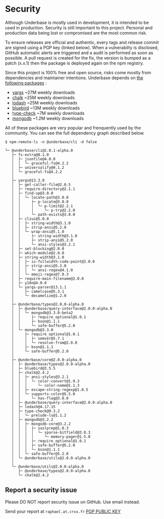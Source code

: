 # Security

Although Underbase is mostly used in development, it is intended to be used in production. Security is still important to this project. Personal and production data being lost or compromised are the most common risk.

To ensure releases are official and authentic, every tags and release commit are signed using a PGP key (linked below). When a vulnerabilty is disclosed, GitHub automatic alerts are triggered and a audit is performed as soon as possible. A pull request is created for the fix, the version is bumped as a patch (x.x.1) then the package is deployed again on the npm registry.

Since this project is 100% free and open source, risks come mostly from dependencies and maintainer intentions. Underbase depends on [the following packages](https://www.npmjs.com/package/@underbase/core?activeTab=dependencies) :

- [yargs](https://www.npmjs.com/package/yargs) ~27M weekly downloads
- [chalk](https://www.npmjs.com/package/chalk) ~25M weekly downloads
- [lodash](https://www.npmjs.com/package/lodash) ~25M weekly downloads
- [bluebird](https://www.npmjs.com/package/bluebird) ~13M weekly downloads
- [type-check](https://www.npmjs.com/package/type-check) ~7M weekly downloads
- [mongodb](https://www.npmjs.com/package/mongodb) ~1.2M weekly downloads

All of these packages are very popular and frenquently used by the community. You can see the full dependency graph described below.

```
$ npm-remote-ls -n @underbase/cli -d false

└─ @underbase/cli@2.0.1-alpha.0
   ├─ fs-extra@8.1.0
   │  ├─ jsonfile@4.0.0
   │  │  └─ graceful-fs@4.2.2
   │  ├─ universalify@0.1.2
   │  └─ graceful-fs@4.2.2
   │
   ├─ yargs@13.3.0
   │  ├─ get-caller-file@2.0.5
   │  ├─ require-directory@2.1.1
   │  ├─ find-up@3.0.0
   │  │  └─ locate-path@3.0.0
   │  │     ├─ p-locate@3.0.0
   │  │     │  └─ p-limit@2.2.1
   │  │     │     └─ p-try@2.2.0
   │  │     └─ path-exists@3.0.0
   │  ├─ cliui@5.0.0
   │  │  ├─ string-width@3.1.0
   │  │  ├─ strip-ansi@5.2.0
   │  │  └─ wrap-ansi@5.1.0
   │  │     ├─ string-width@3.1.0
   │  │     ├─ strip-ansi@5.2.0
   │  │     └─ ansi-styles@3.2.1
   │  ├─ set-blocking@2.0.0
   │  ├─ which-module@2.0.0
   │  ├─ string-width@3.1.0
   │  │  ├─ is-fullwidth-code-point@2.0.0
   │  │  ├─ strip-ansi@5.2.0
   │  │  │  └─ ansi-regex@4.1.0
   │  │  └─ emoji-regex@7.0.3
   │  ├─ require-main-filename@2.0.0
   │  ├─ y18n@4.0.0
   │  └─ yargs-parser@13.1.1
   │     ├─ camelcase@5.3.1
   │     └─ decamelize@1.2.0
   │
   ├─ @underbase/types@2.0.0-alpha.0
   │  ├─ @underbase/query-interface@2.0.0-alpha.0
   │  │  └─ mongodb@3.3.0-beta2
   │  │     ├─ require_optional@1.0.1
   │  │     ├─ bson@1.1.1
   │  │     └─ safe-buffer@5.2.0
   │  └─ mongodb@3.3.0
   │     ├─ require_optional@1.0.1
   │     │  ├─ semver@5.7.1
   │     │  └─ resolve-from@2.0.0
   │     ├─ bson@1.1.1
   │     └─ safe-buffer@5.2.0
   │
   ├─ @underbase/core@2.0.0-alpha.0
   │  ├─ @underbase/types@2.0.0-alpha.0
   │  ├─ bluebird@3.5.5
   │  ├─ chalk@2.4.2
   │  │  ├─ ansi-styles@3.2.1
   │  │  │  └─ color-convert@1.9.3
   │  │  │     └─ color-name@1.1.3
   │  │  ├─ escape-string-regexp@1.0.5
   │  │  └─ supports-color@5.5.0
   │  │     └─ has-flag@3.0.0
   │  ├─ @underbase/query-interface@2.0.0-alpha.0
   │  ├─ lodash@4.17.15
   │  ├─ type-check@0.3.2
   │  │  └─ prelude-ls@1.1.2
   │  ├─ mongodb@3.2.2
   │  │  ├─ mongodb-core@3.2.2
   │  │  │  ├─ saslprep@1.0.3
   │  │  │  │  └─ sparse-bitfield@3.0.3
   │  │  │  │     └─ memory-pager@1.5.0
   │  │  │  ├─ require_optional@1.0.1
   │  │  │  ├─ safe-buffer@5.2.0
   │  │  │  └─ bson@1.1.1
   │  │  └─ safe-buffer@5.2.0
   │  └─ @underbase/utils@2.0.0-alpha.0
   │
   └─ @underbase/utils@2.0.0-alpha.0
      ├─ @underbase/types@2.0.0-alpha.0
      └─ chalk@2.4.2
```

## Report a security issue

Please DO NOT report security issue on GitHub. Use email instead.

Send your report at `raphael.at.crvx.fr` [PGP PUBLIC KEY](https://crvx.fr/publickey.asc)
